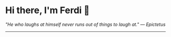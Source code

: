 <h1>Hi there, I'm Ferdi 👋</h1>

<p><em>
  "He who laughs at himself never runs out of things to laugh at." — Epictetus
</em></p>

---

